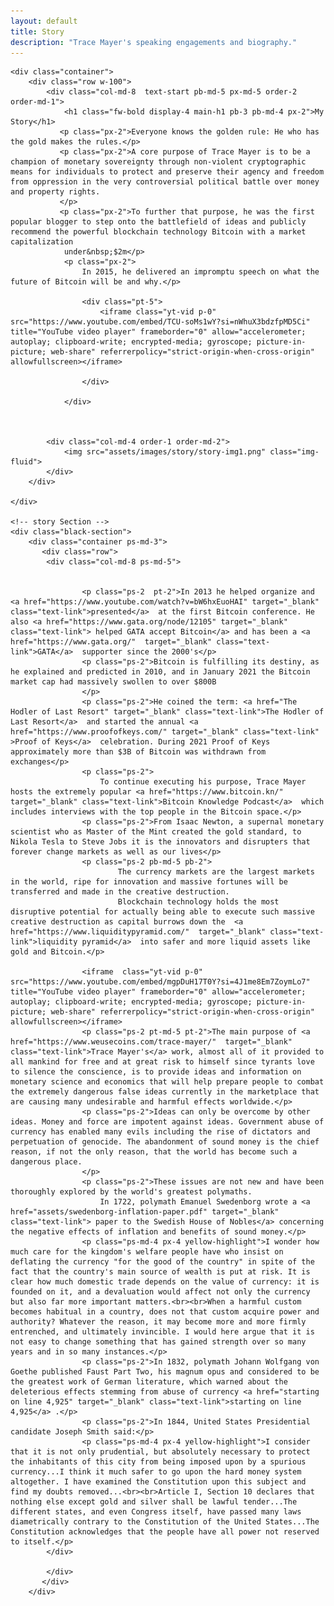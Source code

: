 ```yaml
---
layout: default
title: Story 
description: "Trace Mayer's speaking engagements and biography."
---
```



<html>
<body>

  <!-- Main Section -->
    <div class="container">
        <div class="row w-100">
            <div class="col-md-8  text-start pb-md-5 px-md-5 order-2 order-md-1">
                <h1 class="fw-bold display-4 main-h1 pb-3 pb-md-4 px-2">My Story</h1>
               <p class="px-2">Everyone knows the golden rule: He who has the gold makes the rules.</p>
               <p class="px-2">A core purpose of Trace Mayer is to be a champion of monetary sovereignty through non-violent cryptographic means for individuals to protect and preserve their agency and freedom from oppression in the very controversial political battle over money and property rights.
               </p>
               <p class="px-2">To further that purpose, he was the first popular blogger to step onto the battlefield of ideas and publicly recommend the powerful blockchain technology Bitcoin with a market capitalization 
                under&nbsp;$2m</p>
                <p class="px-2">
                    In 2015, he delivered an impromptu speech on what the future of Bitcoin will be and why.</p>
                    
                    <div class="pt-5">
                        <iframe class="yt-vid p-0" src="https://www.youtube.com/embed/TCU-soMs1wY?si=nWhuX3bdzfpMD5Ci" title="YouTube video player" frameborder="0" allow="accelerometer; autoplay; clipboard-write; encrypted-media; gyroscope; picture-in-picture; web-share" referrerpolicy="strict-origin-when-cross-origin" allowfullscreen></iframe>
           
                    </div>
                    
                </div>

                

            <div class="col-md-4 order-1 order-md-2">
                <img src="assets/images/story/story-img1.png" class="img-fluid">
            </div>
        </div>
        
    </div>

    <!-- story Section -->
    <div class="black-section">
        <div class="container ps-md-3">
           <div class="row">
            <div class="col-md-8 ps-md-5">
              
                    
                    <p class="ps-2  pt-2">In 2013 he helped organize and <a href="https://www.youtube.com/watch?v=bW6hxEuoHAI" target="_blank" class="text-link">presented</a>  at the first Bitcoin conference. He also <a href="https://www.gata.org/node/12105" target="_blank" class="text-link"> helped GATA accept Bitcoin</a> and has been a <a href="https://www.gata.org/"  target="_blank" class="text-link">GATA</a>  supporter since the 2000's</p>
                    <p class="ps-2">Bitcoin is fulfilling its destiny, as he explained and predicted in 2010, and in January 2021 the Bitcoin market cap had massively swollen to over $800B
                    </p>
                    <p class="ps-2">He coined the term: <a href="The Hodler of Last Resort" target="_blank" class="text-link">The Hodler of Last Resort</a>  and started the annual <a href="https://www.proofofkeys.com/" target="_blank" class="text-link" >Proof of Keys</a>  celebration. During 2021 Proof of Keys approximately more than $3B of Bitcoin was withdrawn from exchanges</p>
                    <p class="ps-2">
                        To continue executing his purpose, Trace Mayer hosts the extremely popular <a href="https://www.bitcoin.kn/"  target="_blank" class="text-link">Bitcoin Knowledge Podcast</a>  which includes interviews with the top people in the Bitcoin space.</p>
                    <p class="ps-2">From Isaac Newton, a supernal monetary scientist who as Master of the Mint created the gold standard, to Nikola Tesla to Steve Jobs it is the innovators and disrupters that forever change markets as well as our lives</p>
                    <p class="ps-2 pb-md-5 pb-2">
                            The currency markets are the largest markets in the world, ripe for innovation and massive fortunes will be transferred and made in the creative destruction.
                            Blockchain technology holds the most disruptive potential for actually being able to execute such massive creative destruction as capital burrows down the  <a href="https://www.liquiditypyramid.com/"  target="_blank" class="text-link">liquidity pyramid</a>  into safer and more liquid assets like gold and Bitcoin.</p>

                    <iframe  class="yt-vid p-0" src="https://www.youtube.com/embed/mgpDuH17T0Y?si=4J1me8Em7ZoymLo7" title="YouTube video player" frameborder="0" allow="accelerometer; autoplay; clipboard-write; encrypted-media; gyroscope; picture-in-picture; web-share" referrerpolicy="strict-origin-when-cross-origin" allowfullscreen></iframe>
                    <p class="ps-2 pt-md-5 pt-2">The main purpose of <a href="https://www.weusecoins.com/trace-mayer/"  target="_blank" class="text-link">Trace Mayer's</a> work, almost all of it provided to all mankind for free and at great risk to himself since tyrants love to silence the conscience, is to provide ideas and information on monetary science and economics that will help prepare people to combat the extremely dangerous false ideas currently in the marketplace that are causing many undesirable and harmful effects worldwide.</p>
                    <p class="ps-2">Ideas can only be overcome by other ideas. Money and force are impotent against ideas. Government abuse of currency has enabled many evils including the rise of dictators and perpetuation of genocide. The abandonment of sound money is the chief reason, if not the only reason, that the world has become such a dangerous place.
                    </p>
                    <p class="ps-2">These issues are not new and have been thoroughly explored by the world's greatest polymaths.
                        In 1722, polymath Emanuel Swedenborg wrote a <a href="assets/swedenborg-inflation-paper.pdf" target="_blank" class="text-link"> paper to the Swedish House of Nobles</a> concerning the negative effects of inflation and benefits of sound money.</p>
                    <p class="ps-md-4 px-4 yellow-highlight">I wonder how much care for the kingdom's welfare people have who insist on deflating the currency "for the good of the country" in spite of the fact that the country's main source of wealth is put at risk. It is clear how much domestic trade depends on the value of currency: it is founded on it, and a devaluation would affect not only the currency but also far more important matters.<br><br>When a harmful custom becomes habitual in a country, does not that custom acquire power and authority? Whatever the reason, it may become more and more firmly entrenched, and ultimately invincible. I would here argue that it is not easy to change something that has gained strength over so many years and in so many instances.</p>
                    <p class="ps-2">In 1832, polymath Johann Wolfgang von Goethe published Faust Part Two, his magnum opus and considered to be the greatest work of German literature, which warned about the deleterious effects stemming from abuse of currency <a href="starting on line 4,925" target="_blank" class="text-link">starting on line 4,925</a> .</p>
                    <p class="ps-2">In 1844, United States Presidential candidate Joseph Smith said:</p>
                    <p class="ps-md-4 px-4 yellow-highlight">I consider that it is not only prudential, but absolutely necessary to protect the inhabitants of this city from being imposed upon by a spurious currency...I think it much safer to go upon the hard money system altogether. I have examined the Constitution upon this subject and find my doubts removed...<br><br>Article I, Section 10 declares that nothing else except gold and silver shall be lawful tender...The different states, and even Congress itself, have passed many laws diametrically contrary to the Constitution of the United States...The Constitution acknowledges that the people have all power not reserved to itself.</p>
            </div>
               
            </div>
           </div>
        </div>
    

</body>
</html>
